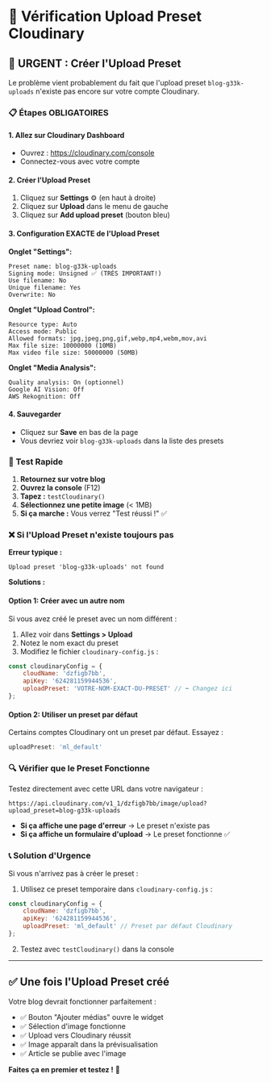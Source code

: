 # 🔧 Vérification Upload Preset Cloudinary

## 🚨 URGENT : Créer l'Upload Preset

Le problème vient probablement du fait que l'upload preset `blog-g33k-uploads` n'existe pas encore sur votre compte Cloudinary.

### 📋 Étapes OBLIGATOIRES

#### 1. Allez sur Cloudinary Dashboard
- Ouvrez : https://cloudinary.com/console
- Connectez-vous avec votre compte

#### 2. Créer l'Upload Preset
1. Cliquez sur **Settings** ⚙️ (en haut à droite)
2. Cliquez sur **Upload** dans le menu de gauche
3. Cliquez sur **Add upload preset** (bouton bleu)

#### 3. Configuration EXACTE de l'Upload Preset

**Onglet "Settings":**
```
Preset name: blog-g33k-uploads
Signing mode: Unsigned ✅ (TRÈS IMPORTANT!)
Use filename: No
Unique filename: Yes
Overwrite: No
```

**Onglet "Upload Control":**
```
Resource type: Auto
Access mode: Public
Allowed formats: jpg,jpeg,png,gif,webp,mp4,webm,mov,avi
Max file size: 10000000 (10MB)
Max video file size: 50000000 (50MB)
```

**Onglet "Media Analysis":**
```
Quality analysis: On (optionnel)
Google AI Vision: Off
AWS Rekognition: Off
```

#### 4. Sauvegarder
- Cliquez sur **Save** en bas de la page
- Vous devriez voir `blog-g33k-uploads` dans la liste des presets

### 🧪 Test Rapide

1. **Retournez sur votre blog**
2. **Ouvrez la console** (F12)
3. **Tapez :** `testCloudinary()`
4. **Sélectionnez une petite image** (< 1MB)
5. **Si ça marche :** Vous verrez "Test réussi !" ✅

### ❌ Si l'Upload Preset n'existe toujours pas

**Erreur typique :**
```
Upload preset 'blog-g33k-uploads' not found
```

**Solutions :**

#### Option 1: Créer avec un autre nom
Si vous avez créé le preset avec un nom différent :

1. Allez voir dans **Settings > Upload**
2. Notez le nom exact du preset
3. Modifiez le fichier `cloudinary-config.js` :
```javascript
const cloudinaryConfig = {
    cloudName: 'dzfigb7bb',
    apiKey: '624281159944536',
    uploadPreset: 'VOTRE-NOM-EXACT-DU-PRESET' // ⬅️ Changez ici
};
```

#### Option 2: Utiliser un preset par défaut
Certains comptes Cloudinary ont un preset par défaut. Essayez :
```javascript
uploadPreset: 'ml_default'
```

### 🔍 Vérifier que le Preset Fonctionne

Testez directement avec cette URL dans votre navigateur :
```
https://api.cloudinary.com/v1_1/dzfigb7bb/image/upload?upload_preset=blog-g33k-uploads
```

- **Si ça affiche une page d'erreur** → Le preset n'existe pas
- **Si ça affiche un formulaire d'upload** → Le preset fonctionne ✅

### 📞 Solution d'Urgence

Si vous n'arrivez pas à créer le preset :

1. Utilisez ce preset temporaire dans `cloudinary-config.js` :
```javascript
const cloudinaryConfig = {
    cloudName: 'dzfigb7bb',
    apiKey: '624281159944536',
    uploadPreset: 'ml_default' // Preset par défaut Cloudinary
};
```

2. Testez avec `testCloudinary()` dans la console

---

## ✅ Une fois l'Upload Preset créé

Votre blog devrait fonctionner parfaitement :
- ✅ Bouton "Ajouter médias" ouvre le widget
- ✅ Sélection d'image fonctionne
- ✅ Upload vers Cloudinary réussit
- ✅ Image apparaît dans la prévisualisation
- ✅ Article se publie avec l'image

**Faites ça en premier et testez !** 🚀